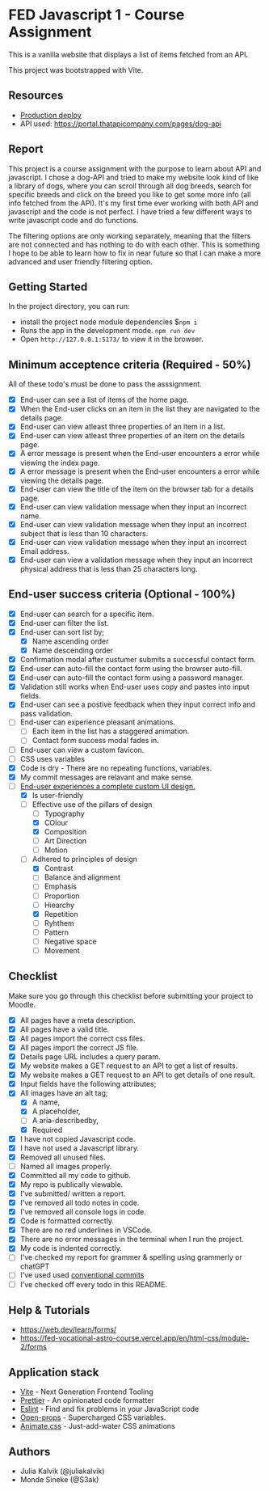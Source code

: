 # FED Javascript 1 - Course Assignment

This is a vanilla website that displays a list of items fetched from an API.

This project was bootstrapped with Vite.

## Resources

- [Production deploy](_LINK_TO_WEBSITE_)
- API used: https://portal.thatapicompany.com/pages/dog-api

## Report

This project is a course assignment with the purpose to learn about API and javascript. I chose a dog-API and tried to make my website look kind of like a library of dogs, where you can scroll through all dog breeds, search for specific breeds and click on the breed you like to get some more info (all info fetched from the API). It's my first time ever working with both API and javascript and the code is not perfect. I have tried a few different ways to write javascript code and do functions.

The filtering options are only working separately, meaning that the filters are not connected and has nothing to do with each other. This is something I hope to be able to learn how to fix in near future so that I can make a more advanced and user friendly filtering option.

## Getting Started

In the project directory, you can run:

- install the project node module dependencies $`npm i`
- Runs the app in the development mode. `npm run dev`
- Open `http://127.0.0.1:5173/` to view it in the browser.

## Minimum acceptence criteria (Required - 50%)

All of these todo's must be done to pass the asssignment.

- [x] End-user can see a list of items of the home page.
- [x] When the End-user clicks on an item in the list they are navigated to the details page.
- [x] End-user can view atleast three properties of an item in a list.
- [x] End-user can view atleast three properties of an item on the details page.
- [x] A error message is present when the End-user encounters a error while viewing the index page.
- [x] A error message is present when the End-user encounters a error while viewing the details page.
- [x] End-user can view the title of the item on the browser tab for a details page.
- [x] End-user can view validation message when they input an incorrect name.
- [x] End-user can view validation message when they input an incorrect subject that is less than 10 characters.
- [x] End-user can view validation message when they input an incorrect Email address.
- [x] End-user can view a validation message when they input an incorrect physical address that is less than 25 characters long.

## End-user success criteria (Optional - 100%)

- [x] End-user can search for a specific item.
- [x] End-user can filter the list.
- [x] End-user can sort list by;
  - [x] Name ascending order
  - [x] Name descending order
- [x] Confirmation modal after custumer submits a successful contact form.
- [x] End-user can auto-fill the contact form using the browser auto-fill.
- [x] End-user can auto-fill the contact form using a password manager.
- [x] Validation still works when End-user uses copy and pastes into input fields.
- [x] End-user can see a postive feedback when they input correct info and pass validation.
- [ ] End-user can experience pleasant animations.
  - [ ] Each item in the list has a staggered animation.
  - [ ] Contact form success modal fades in.
- [ ] End-user can view a custom favicon.
- [ ] CSS uses variables
- [x] Code is dry - There are no repeating functions, variables.
- [x] My commit messages are relavant and make sense.
- [ ] [End-user experiences a complete custom UI design.](https://www.figma.com/file/KExTTAE75DRhq2xTvapFR4/FED-Whiteboard?node-id=0%3A1&t=UItKehGgT8gRlibY-1)
  - [x] Is user-friendly
  - [ ] Effective use of the pillars of design
    - [ ] Typography
    - [x] COlour
    - [x] Composition
    - [ ] Art Direction
    - [ ] Motion
  - [ ] Adhered to principles of design
    - [x] Contrast
    - [ ] Balance and alignment
    - [ ] Emphasis
    - [ ] Proportion
    - [ ] Hiearchy
    - [x] Repetition
    - [ ] Ryhthem
    - [ ] Pattern
    - [ ] Negative space
    - [ ] Movement

## Checklist

Make sure you go through this checklist before submitting your project to Moodle.

- [x] All pages have a meta description.
- [x] All pages have a valid title.
- [x] All pages import the correct css files.
- [x] All pages import the correct JS file.
- [x] Details page URL includes a query param.
- [x] My website makes a GET request to an API to get a list of results.
- [x] My website makes a GET request to an API to get details of one result.
- [x] Input fields have the following attributes;
- [x] All images have an alt tag;
  - [x] A name,
  - [x] A placeholder,
  - [ ] A aria-describedby,
  - [x] Required
- [x] I have not copied Javascript code.
- [x] I have not used a Javascript library.
- [x] Removed all unused files.
- [ ] Named all images properly.
- [x] Committed all my code to github.
- [x] My repo is publically viewable.
- [x] I've submitted/ written a report.
- [x] I've removed all todo notes in code.
- [x] I've removed all console logs in code.
- [x] Code is formatted correctly.
- [x] There are no red underlines in VSCode.
- [x] There are no error messages in the terminal when I run the project.
- [x] My code is indented correctly.
- [ ] I've checked my report for grammer & spelling using grammerly or chatGPT
- [ ] I've used used [conventional commits](https://www.conventionalcommits.org/en/v1.0.0/)
- [ ] I've checked off every todo in this README.

## Help & Tutorials

- https://web.dev/learn/forms/
- https://fed-vocational-astro-course.vercel.app/en/html-css/module-2/forms

## Application stack

- [Vite](https://vitejs.dev/) - Next Generation Frontend Tooling
- [Prettier](https://prettier.io/) - An opinionated code formatter
- [Eslint](https://eslint.org/) - Find and fix problems in your JavaScript code
- [Open-props](https://open-props.style/) - Supercharged
  CSS variables.
- [Animate.css](https://animate.style/) - Just-add-water CSS animations

## Authors

- Julia Kalvik (@juliakalvik)
- Monde Sineke (@S3ak)
